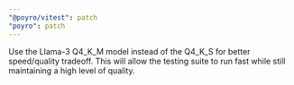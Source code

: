```yaml
---
"@poyro/vitest": patch
"poyro": patch
---
```


Use the Llama-3 Q4_K_M model instead of the Q4_K_S for better speed/quality tradeoff. This will allow the testing suite to run fast while still maintaining a high level of quality.
